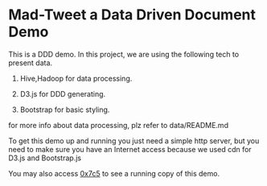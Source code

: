 Mad-Tweet a Data Driven Document Demo
==================

This is a DDD demo. In this project, we are using the following tech to present data.

1. Hive,Hadoop for data processing.

2. D3.js for DDD generating.

3. Bootstrap for basic styling.


for more info about data processing, plz refer to data/README.md


To get this demo up and running you just need a simple http server, but you need to make sure you have an Internet access because we used cdn for D3.js and Bootstrap.js

You may also access [0x7c5](http://www.0x7c5.com/mad-tweet) to see a running copy of this demo.

